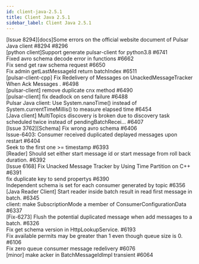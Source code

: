 ```yaml
---
id: client-java-2.5.1
title: Client Java 2.5.1 
sidebar_label: Client Java 2.5.1 
---
```


[Issue 8294][docs]Some errors on the official website document of Pulsar Java client #8294 #8296  
[python client]Support generate pulsar-client for python3.8 #6741  
Fixed avro schema decode error in functions #6662  
Fix send get raw schema request #6650  
Fix admin getLastMessageId return batchIndex #6511  
[pulsar-client-cpp] Fix Redelivery of Messages on UnackedMessageTracker When Ack Messages . #6498  
[pulsar-client] remove duplicate cnx method #6490  
[pulsar-client] fix deadlock on send failure #6488  
Pulsar Java client: Use System.nanoTime() instead of System.currentTimeMillis() to measure elapsed time #6454  
[Java client] MultiTopics discovery is broken due to discovery task scheduled twice instead of pendingBatchRecei… #6407  
[Issue 3762][Schema] Fix wrong avro schema #6406  
Issue-6403: Consumer received duplicated deplayed messages upon restart #6404  
Seek to the first one >= timestamp #6393  
[Reader] Should set either start message id or start message from roll back duration. #6392  
[Issue 6168] Fix Unacked Message Tracker by Using Time Partition on C++ #6391  
fix duplicate key to send propertys #6390  
Independent schema is set for each consumer generated by topic #6356  
[Java Reader Client] Start reader inside batch result in read first message in batch. #6345  
client: make SubscriptionMode a member of ConsumerConfigurationData #6337  
[Fix-6273] Flush the potential duplicated message when add messages to a batch. #6326  
Fix get schema version in HttpLookupService. #6193  
Fix available permits may be greater than 1 even though queue size is 0. #6106  
Fix zero queue consumer message redelivery #6076  
[minor] make acker in BatchMessageIdImpl transient #6064  

